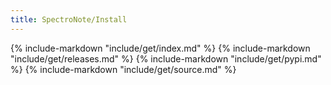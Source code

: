 ```yaml
---
title: SpectroNote/Install
---
```


{% include-markdown "include/get/index.md" %}
{% include-markdown "include/get/releases.md" %}
{% include-markdown "include/get/pypi.md" %}
{% include-markdown "include/get/source.md" %}
